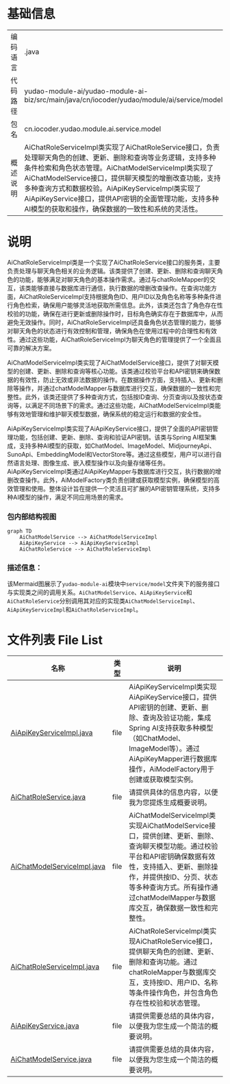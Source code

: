 # 基础信息

|      |      |
|------|------|
| 编码语言 | .java |
| 代码路径 | yudao-module-ai/yudao-module-ai-biz/src/main/java/cn/iocoder/yudao/module/ai/service/model |
| 包名 | cn.iocoder.yudao.module.ai.service.model |
| 概述说明 | AiChatRoleServiceImpl类实现了AiChatRoleService接口，负责处理聊天角色的创建、更新、删除和查询等业务逻辑，支持多种条件检索和角色状态管理。AiChatModelServiceImpl类实现了AiChatModelService接口，提供聊天模型的增删改查功能，支持多种查询方式和数据校验。AiApiKeyServiceImpl类实现了AiApiKeyService接口，提供API密钥的全面管理功能，支持多种AI模型的获取和操作，确保数据的一致性和系统的灵活性。 |

# 说明

AiChatRoleServiceImpl类是一个实现了AiChatRoleService接口的服务类，主要负责处理与聊天角色相关的业务逻辑。该类提供了创建、更新、删除和查询聊天角色的功能，能够满足对聊天角色的基本操作需求。通过与chatRoleMapper的交互，该类能够直接与数据库进行通信，执行数据的增删改查操作。在查询功能方面，AiChatRoleServiceImpl支持根据角色ID、用户ID以及角色名称等多种条件进行角色检索，确保用户能够灵活地获取所需信息。此外，该类还包含了角色存在性校验的功能，确保在进行更新或删除操作时，目标角色确实存在于数据库中，从而避免无效操作。同时，AiChatRoleServiceImpl还具备角色状态管理的能力，能够对聊天角色的状态进行有效控制和管理，确保角色在使用过程中的合理性和有效性。通过这些功能，AiChatRoleServiceImpl为聊天角色的管理提供了一个全面且可靠的解决方案。

AiChatModelServiceImpl类实现了AiChatModelService接口，提供了对聊天模型的创建、更新、删除和查询等核心功能。该类通过校验平台和API密钥来确保数据的有效性，防止无效或非法数据的操作。在数据操作方面，支持插入、更新和删除等操作，并通过chatModelMapper与数据库进行交互，确保数据的一致性和完整性。此外，该类还提供了多种查询方式，包括按ID查询、分页查询以及按状态查询等，以满足不同场景下的需求。通过这些功能，AiChatModelServiceImpl类能够有效地管理和维护聊天模型数据，确保系统的稳定运行和数据的安全性。

AiApiKeyServiceImpl类实现了AiApiKeyService接口，提供了全面的API密钥管理功能，包括创建、更新、删除、查询和验证API密钥。该类与Spring AI框架集成，支持多种AI模型的获取，如ChatModel、ImageModel、MidjourneyApi、SunoApi、EmbeddingModel和VectorStore等。通过这些模型，用户可以进行自然语言处理、图像生成、嵌入模型操作以及向量存储等任务。AiApiKeyServiceImpl类通过AiApiKeyMapper与数据库进行交互，执行数据的增删改查操作。此外，AiModelFactory类负责创建或获取模型实例，确保模型的高效管理和使用。整体设计旨在提供一个灵活且可扩展的API密钥管理系统，支持多种AI模型的操作，满足不同应用场景的需求。


### 包内部结构视图

```mermaid
graph TD
    AiChatModelService --> AiChatModelServiceImpl
    AiApiKeyService --> AiApiKeyServiceImpl
    AiChatRoleService --> AiChatRoleServiceImpl
```

### 描述信息：
该Mermaid图展示了`yudao-module-ai`模块中`service/model`文件夹下的服务接口与实现类之间的调用关系。`AiChatModelService`、`AiApiKeyService`和`AiChatRoleService`分别调用其对应的实现类`AiChatModelServiceImpl`、`AiApiKeyServiceImpl`和`AiChatRoleServiceImpl`。

# 文件列表 File List

| 名称   | 类型  | 说明 |
|-------|------|-------------|
| [AiApiKeyServiceImpl.java](AiApiKeyServiceImpl.md) | file | AiApiKeyServiceImpl类实现AiApiKeyService接口，提供API密钥的创建、更新、删除、查询及验证功能，集成Spring AI支持获取多种模型（如ChatModel、ImageModel等）。通过AiApiKeyMapper进行数据库操作，AiModelFactory用于创建或获取模型实例。 |
| [AiChatRoleService.java](AiChatRoleService.md) | file | 请提供具体的信息内容，以便我为您提炼生成概要说明。 |
| [AiChatModelServiceImpl.java](AiChatModelServiceImpl.md) | file | AiChatModelServiceImpl类实现AiChatModelService接口，提供创建、更新、删除、查询聊天模型功能。通过校验平台和API密钥确保数据有效性，支持插入、更新、删除操作，并提供按ID、分页、状态等多种查询方式。所有操作通过chatModelMapper与数据库交互，确保数据一致性和完整性。 |
| [AiChatRoleServiceImpl.java](AiChatRoleServiceImpl.md) | file | AiChatRoleServiceImpl类实现AiChatRoleService接口，提供聊天角色的创建、更新、删除和查询功能。通过chatRoleMapper与数据库交互，支持按ID、用户ID、名称等条件操作角色，并包含角色存在性校验和状态管理。 |
| [AiApiKeyService.java](AiApiKeyService.md) | file | 请提供需要总结的具体内容，以便我为您生成一个简洁的概要说明。 |
| [AiChatModelService.java](AiChatModelService.md) | file | 请提供需要总结的具体内容，以便我为您生成一个简洁的概要说明。 |


